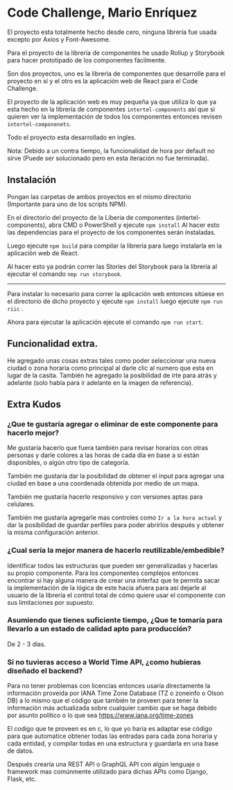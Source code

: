 # Code Challenge, Mario Enríquez

El proyecto esta totalmente hecho desde cero, ninguna librería fue usada excepto por Axios y Font-Awesome.

Para el proyecto de la librería de componentes he usado Rollup y Storybook para hacer prototipado de los componentes fácilmente.

Son dos proyectos, uno es la libreria de componentes que desarrolle para el proyecto en sí y el otro es la aplicación web de React para el Code Challenge.

El proyecto de la aplicación web es muy pequeña ya que utiliza lo que ya esta hecho en la librería de componentes `intertel-components` así que si quieren ver la implementación de todos los componentes entonces revisen `intertel-componenets`.

Todo el proyecto esta desarrollado en ingles.

Nota: Debido a un contra tiempo, la funcionalidad de hora por default no sirve (Puede ser solucionado pero en esta iteración no fue terminada).

## Instalación

Pongan las carpetas de ambos proyectos en el mismo directorio (Importante para uno de los scripts NPM).

En el directorio del proyecto de la Liberia de componentes (intertel-components), abra CMD o PowerShell y ejecute `npm install`
Al hacer  esto las dependencias para el proyecto de los componentes serán instaladas.

Luego ejecute `npm build` para compilar la librería para luego instalarla en la aplicación web de React.

Al hacer esto ya podrán correr las Stories del Storybook para la librería al ejecutar el comando `nmp run storybook`.

---
Para instalar lo necesario para correr la aplicación web entonces
sitúese en el directorio de dicho proyecto y ejecute `npm install` luego ejecute `npm run riic` .

Ahora para ejecutar la aplicación ejecute el comando `npm run start`.

## Funcionalidad extra.
He agregado unas cosas extras tales como poder seleccionar una nueva ciudad o zona horaria como principal al darle clic al numero que esta en lugar de la casita.
También he agregado la posibilidad de irte para atrás y adelante (solo había para ir adelante en la imagen de referencia).


## Extra Kudos
### ¿Que te gustaría agregar o eliminar de este componente para hacerlo mejor?
Me gustaría hacerlo que fuera también para revisar horarios con otras personas y darle colores a las horas de cada día en base a si están disponibles, o algún otro tipo de categoría.

También me gustaría dar la posibilidad de obtener el input para agregar una ciudad en base a una coordenada obtenida por medio de un mapa.

También me gustaría hacerlo responsivo y con versiones aptas para celulares.

También me gustaría agregarle mas controles como `Ir a la hora actual` y dar la posibilidad de guardar perfiles para poder abrirlos después y obtener la misma configuración anterior.

### ¿Cual sería la mejor manera de hacerlo reutilizable/embedible?
Identificar todos las estructuras que pueden ser generalizadas y hacerlas su propio componente. Para los componentes complejos entonces encontrar si hay alguna manera de crear una interfaz que te permita sacar la implementación de la lógica de este hacia afuera para así dejarle al usuario de la librería el control total de cómo quiere usar el componente con sus limitaciones por supuesto.

### Asumiendo que tienes suficiente tiempo, ¿Que te tomaría para llevarlo a un estado de calidad apto para producción?
De 2 - 3 días.

### Si no tuvieras acceso a World Time API, ¿como hubieras diseñado el backend?
Para no tener problemas con licencias entonces usaría directamente la información proveída por IANA Time Zone Database (TZ o zoneinfo o Olson DB)
a lo mismo que el código que también te proveen para tener la información más actualizada sobre cualquier cambio que se haga debido por asunto político o lo que sea
https://www.iana.org/time-zones

El codigo que te proveen es en c, lo que yo haría es adaptar ese código para que automatice obtener todas las entradas para cada zona horaria y cada entidad, y compilar todas en una estructura y guardarla en una base de datos.

Después crearía una REST API o GraphQL API con algún lenguaje o framework mas comúnmente utilizado para dichas APIs como Django, Flask, etc.
